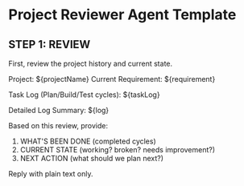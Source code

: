 # Project Reviewer Agent Template

## STEP 1: REVIEW

First, review the project history and current state.

Project: ${projectName}
Current Requirement: ${requirement}

Task Log (Plan/Build/Test cycles):
${taskLog}

Detailed Log Summary:
${log}

Based on this review, provide:

1) WHAT'S BEEN DONE (completed cycles)
2) CURRENT STATE (working? broken? needs improvement?)
3) NEXT ACTION (what should we plan next?)

Reply with plain text only.